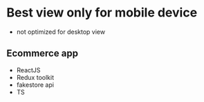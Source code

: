 # Best view only for mobile device

- not optimized for desktop view

## Ecommerce app

- ReactJS
- Redux toolkit
- fakestore api
- TS
